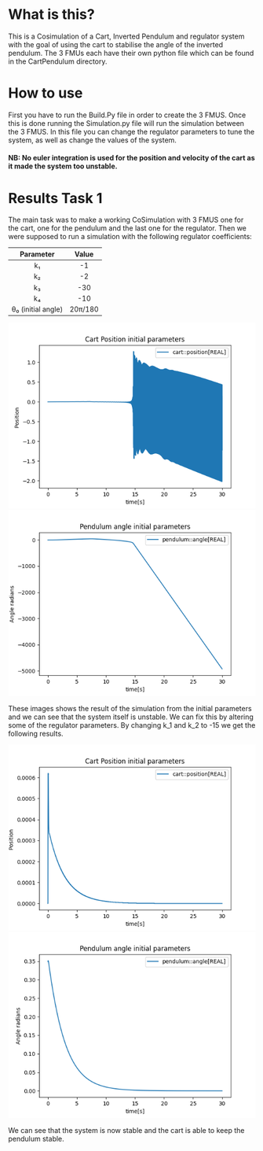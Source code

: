 # What is this?
This is a Cosimulation of a Cart, Inverted Pendulum and regulator system with the goal of using the cart to stabilise the angle of the inverted pendulum. 
The 3 FMUs each have their own python file which can be found in the CartPendulum directory. 
# How to use

First you have to run the Build.Py file in order to create the 3 FMUS.
Once this is done running the Simulation.py file will run the simulation between the 3 FMUS. In this file you can
change the regulator parameters to tune the system, as well as change the values of the system. 

#### NB: No euler integration is used for the position and velocity of the cart as it made the system too unstable. 


# Results Task 1
The main task was to make a working CoSimulation with 3 FMUS one for the cart, one for the pendulum and the last one for the regulator.
Then we were supposed to run a simulation with the following regulator coefficients:

| Parameter | Value |
|:---------:|:-----:|
| k₁ | -1 |
| k₂ | -2 |
| k₃ | -30 |
| k₄ | -10 |
| θ₀ (initial angle) | 20π/180  |

![System Diagram](Images/Position_Init.png)
![System Diagram](Images/Angle_init.png)

These images shows the result of the simulation from the initial parameters and we can see that the system itself is unstable. We can fix this by altering some of the regulator parameters.
By changing k_1 and k_2 to -15 we get the following results. 

![System Diagram](Images/Position_stable.png)
![System Diagram](Images/Angle_stable.png)

We can see that the system is now stable and the cart is able to keep the pendulum stable. 